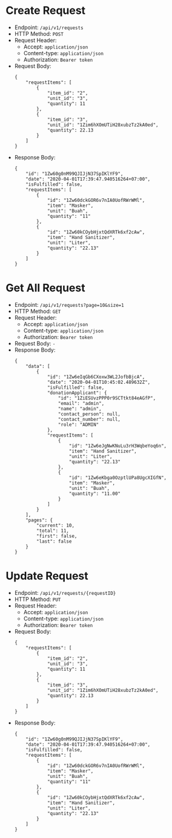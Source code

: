 # Create Request

* Endpoint: `/api/v1/requests`
* HTTP Method: `POST`
* Request Header:
    * Accept: `application/json`
    * Content-type: `application/json`
    * Authorization: `Bearer token`
* Request Body:
    ```
    {
        "requestItems": [
            {
                "item_id": "2",
                "unit_id": "3",
                "quantity": 11
            },
            {
                "item_id": "3",
                "unit_id": "1Zim6hXOmUTiH28xubzTz2kA0ed",
                "quantity": 22.13
            }
        ]
    }
    ```
* Response Body:
    ```
    {
        "id": "1Zw60g0nM99QJIJjN37SpIKlYF9",
        "date": "2020-04-01T17:39:47.940516264+07:00",
        "isFulfilled": false,
        "requestItems": [
            {
                "id": "1Zw60dckGOR6v7nIA0UofRWrWMl",
                "item": "Masker",
                "unit": "Buah",
                "quantity": "11"
            },
            {
                "id": "1Zw60kCOybHjxtQdXRTk6xf2cAw",
                "item": "Hand Sanitizer",
                "unit": "Liter",
                "quantity": "22.13"
            }
        ]
    }
    ```

# Get All Request

* Endpoint: `/api/v1/requests?page=10&size=1`
* HTTP Method: `GET`
* Request Header:
    * Accept: `application/json`
    * Content-type: `application/json`
    * Authorization: `Bearer token`
* Request Body: `-`
* Response Body:
    ```
    {
        "data": [
            {
                "id": "1Zw6eIqGb6CXoxw3WL2JofbBjcA",
                "date": "2020-04-01T10:45:02.489632Z",
                "isFulfilled": false,
                "donationApplicant": {
                    "id": "1ZiESUvzPPP0r9SCTtkt84eAGfP",
                    "email": "admin",
                    "name": "admin",
                    "contact_person": null,
                    "contact_number": null,
                    "role": "ADMIN"
                },
                "requestItems": [
                    {
                        "id": "1Zw6eJgNwKNuLu3rH3WqbeYoq6n",
                        "item": "Hand Sanitizer",
                        "unit": "Liter",
                        "quantity": "22.13"
                    },
                    {
                        "id": "1Zw6eKbga0OzptlUPa8UgcXIGfN",
                        "item": "Masker",
                        "unit": "Buah",
                        "quantity": "11.00"
                    }
                ]
            }
        ],
        "pages": {
            "current": 10,
            "total": 11,
            "first": false,
            "last": false
        }
    }
    ```

# Update Request

* Endpoint: `/api/v1/requests/{requestID}`
* HTTP Method: `PUT`
* Request Header:
    * Accept: `application/json`
    * Content-type: `application/json`
    * Authorization: `Bearer token`
* Request Body:
    ```
    {
        "requestItems": [
            {
                "item_id": "2",
                "unit_id": "3",
                "quantity": 11
            },
            {
                "item_id": "3",
                "unit_id": "1Zim6hXOmUTiH28xubzTz2kA0ed",
                "quantity": 22.13
            }
        ]
    }
    ```
* Response Body:
    ```
    {
        "id": "1Zw60g0nM99QJIJjN37SpIKlYF9",
        "date": "2020-04-01T17:39:47.940516264+07:00",
        "isFulfilled": false,
        "requestItems": [
            {
                "id": "1Zw60dckGOR6v7nIA0UofRWrWMl",
                "item": "Masker",
                "unit": "Buah",
                "quantity": "11"
            },
            {
                "id": "1Zw60kCOybHjxtQdXRTk6xf2cAw",
                "item": "Hand Sanitizer",
                "unit": "Liter",
                "quantity": "22.13"
            }
        ]
    }
    ```